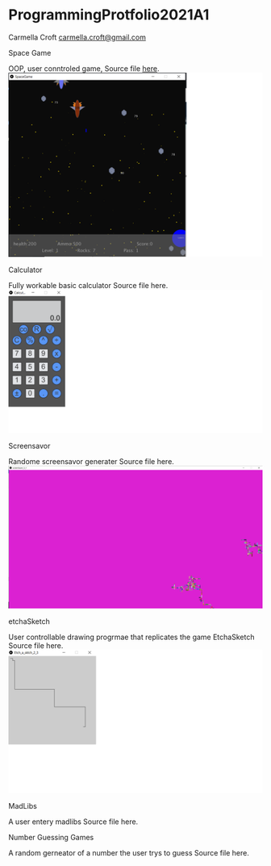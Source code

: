 # ProgrammingProtfolio2021A1
Carmella Croft
carmella.croft@gmail.com

Space Game

OOP, user conntroled game, Source file [here]().
![SpaceGame](https://github.com/CarmellaCroft/ProgrammingProtfolio2021A1/blob/gh-pages/Images/SpaceGameSS2.png?raw=true)





Calculator

Fully workable basic calculator  Source file here.
![Calculator](https://github.com/CarmellaCroft/ProgrammingProtfolio2021A1/blob/gh-pages/Images/CaculatorSS1p.png?raw=true)



Screensavor

Randome screensavor generater Source file here.
![Screensavor](https://github.com/CarmellaCroft/ProgrammingProtfolio2021A1/blob/gh-pages/Images/ScreenSavorSS1p.png?raw=true)





etchaSketch

User controllable drawing progrmae that replicates the game EtchaSketch Source file here.
![Etchasketch](https://github.com/CarmellaCroft/ProgrammingProtfolio2021A1/blob/gh-pages/Images/EtchasktchSS1p.png?raw=true)





MadLibs

A user entery madlibs Source file here.





Number Guessing Games

A random gerneator of a number the user trys to guess   Source file here.


